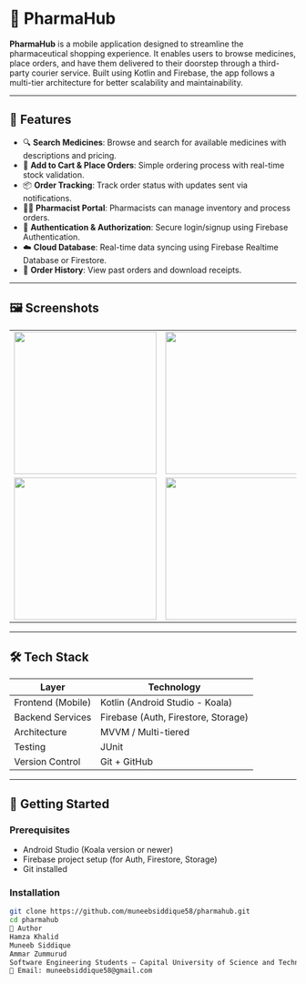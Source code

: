 # 💊 PharmaHub

**PharmaHub** is a mobile application designed to streamline the pharmaceutical shopping experience. It enables users to browse medicines, place orders, and have them delivered to their doorstep through a third-party courier service. Built using Kotlin and Firebase, the app follows a multi-tier architecture for better scalability and maintainability.

---

## 📱 Features

- 🔍 **Search Medicines**: Browse and search for available medicines with descriptions and pricing.
- 🛒 **Add to Cart & Place Orders**: Simple ordering process with real-time stock validation.
- 📦 **Order Tracking**: Track order status with updates sent via notifications.
- 👩‍⚕️ **Pharmacist Portal**: Pharmacists can manage inventory and process orders.
- 🔐 **Authentication & Authorization**: Secure login/signup using Firebase Authentication.
- ☁️ **Cloud Database**: Real-time data syncing using Firebase Realtime Database or Firestore.
- 🧾 **Order History**: View past orders and download receipts.

---

## 🖼️ Screenshots
<table>
  <tr>
    <td><img src="customerscreenshot/![WhatsApp Image 2025-08-06 at 12 17 14](https://github.com/user-attachments/assets/25689989-49e2-480f-9397-4b3760b0d85f)
" width="250"/></td>
    <td><img src="![WhatsApp Image 2025-08-06 at 12 17 15 (1)](https://github.com/user-attachments/assets/ab2c6213-35db-4965-b1c6-116bc309dcce)
" width="250"/></td>
    <td><img src="![WhatsApp Image 2025-08-06 at 12 17 15 (2)](https://github.com/user-attachments/assets/658f9a71-90fa-4567-a9ab-47a9da85f23e)
" width="250"/></td>
  </tr>
  <tr>
    <td><img src="![WhatsApp Image 2025-08-06 at 12 17 15](https://github.com/user-attachments/assets/b0782bb5-0995-46c5-a386-5fc3200696cd)" width="250"/></td>
    <td><img src="![WhatsApp Image 2025-08-06 at 12 17 16 (1)](https://github.com/user-attachments/assets/76da6773-814d-401f-a08d-0a6e601d3adb)" width="250"/></td>
    <td><img src="![WhatsApp Image 2025-08-06 at 12 17 16](https://github.com/user-attachments/assets/9900f6f2-a783-48a9-8817-9af07b82ea15)" width="250"/></td>
  </tr>
</table>

---

## 🛠️ Tech Stack

| Layer            | Technology                          |
|------------------|--------------------------------------|
| Frontend (Mobile)| Kotlin (Android Studio - Koala)     |
| Backend Services | Firebase (Auth, Firestore, Storage) |
| Architecture     | MVVM / Multi-tiered                 |
| Testing          | JUnit                               |
| Version Control  | Git + GitHub                        |

---

## 🚀 Getting Started

### Prerequisites

- Android Studio (Koala version or newer)
- Firebase project setup (for Auth, Firestore, Storage)
- Git installed

### Installation

```bash
git clone https://github.com/muneebsiddique58/pharmahub.git
cd pharmahub
🙋 Author
Hamza Khalid
Muneeb Siddique
Ammar Zummurud
Software Engineering Students – Capital University of Science and Technology
📧 Email: muneebsiddique58@gmail.com
